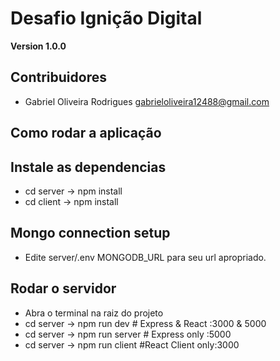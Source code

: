 # Desafio Ignição Digital

**Version 1.0.0**

## Contribuidores

- Gabriel Oliveira Rodrigues <gabrieloliveira12488@gmail.com>

## Como rodar a aplicação

## Instale as dependencias
- cd server -> npm install
- cd client -> npm install

## Mongo connection setup

- Edite server/.env MONGODB_URL para seu url apropriado.

## Rodar o servidor 
- Abra o terminal na raiz do projeto
- cd server -> npm run dev # Express & React :3000 & 5000 
- cd server -> npm run server # Express only :5000
- cd server -> npm run client #React Client only:3000

